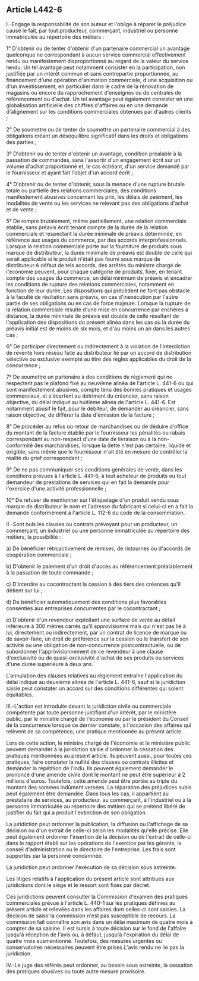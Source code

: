 Article L442-6
----
I.-Engage la responsabilité de son auteur et l'oblige à réparer le préjudice
causé le fait, par tout producteur, commerçant, industriel ou personne
immatriculée au répertoire des métiers :

1° D'obtenir ou de tenter d'obtenir d'un partenaire commercial un avantage
quelconque ne correspondant à aucun service commercial effectivement rendu ou
manifestement disproportionné au regard de la valeur du service rendu. Un tel
avantage peut notamment consister en la participation, non justifiée par un
intérêt commun et sans contrepartie proportionnée, au financement d'une
opération d'animation commerciale, d'une acquisition ou d'un investissement, en
particulier dans le cadre de la rénovation de magasins ou encore du
rapprochement d'enseignes ou de centrales de référencement ou d'achat. Un tel
avantage peut également consister en une globalisation artificielle des chiffres
d'affaires ou en une demande d'alignement sur les conditions commerciales
obtenues par d'autres clients ;

2° De soumettre ou de tenter de soumettre un partenaire commercial à des
obligations créant un déséquilibre significatif dans les droits et obligations
des parties ;

3° D'obtenir ou de tenter d'obtenir un avantage, condition préalable à la
passation de commandes, sans l'assortir d'un engagement écrit sur un volume
d'achat proportionné et, le cas échéant, d'un service demandé par le fournisseur
et ayant fait l'objet d'un accord écrit ;

4° D'obtenir ou de tenter d'obtenir, sous la menace d'une rupture brutale totale
ou partielle des relations commerciales, des conditions manifestement abusives
concernant les prix, les délais de paiement, les modalités de vente ou les
services ne relevant pas des obligations d'achat et de vente ;

5° De rompre brutalement, même partiellement, une relation commerciale établie,
sans préavis écrit tenant compte de la durée de la relation commerciale et
respectant la durée minimale de préavis déterminée, en référence aux usages du
commerce, par des accords interprofessionnels. Lorsque la relation commerciale
porte sur la fourniture de produits sous marque de distributeur, la durée
minimale de préavis est double de celle qui serait applicable si le produit
n'était pas fourni sous marque de distributeur.A défaut de tels accords, des
arrêtés du ministre chargé de l'économie peuvent, pour chaque catégorie de
produits, fixer, en tenant compte des usages du commerce, un délai minimum de
préavis et encadrer les conditions de rupture des relations commerciales,
notamment en fonction de leur durée. Les dispositions qui précèdent ne font pas
obstacle à la faculté de résiliation sans préavis, en cas d'inexécution par
l'autre partie de ses obligations ou en cas de force majeure. Lorsque la rupture
de la relation commerciale résulte d'une mise en concurrence par enchères à
distance, la durée minimale de préavis est double de celle résultant de
l'application des dispositions du présent alinéa dans les cas où la durée du
préavis initial est de moins de six mois, et d'au moins un an dans les autres
cas ;

6° De participer directement ou indirectement à la violation de l'interdiction
de revente hors réseau faite au distributeur lié par un accord de distribution
sélective ou exclusive exempté au titre des règles applicables du droit de la
concurrence ;

7° De soumettre un partenaire à des conditions de règlement qui ne respectent
pas le plafond fixé au neuvième alinéa de l'article L. 441-6 ou qui sont
manifestement abusives, compte tenu des bonnes pratiques et usages commerciaux,
et s'écartent au détriment du créancier, sans raison objective, du délai indiqué
au huitième alinéa de l'article L. 441-6. Est notamment abusif le fait, pour le
débiteur, de demander au créancier, sans raison objective, de différer la date
d'émission de la facture ;

8° De procéder au refus ou retour de marchandises ou de déduire d'office du
montant de la facture établie par le fournisseur les pénalités ou rabais
correspondant au non-respect d'une date de livraison ou à la non-conformité des
marchandises, lorsque la dette n'est pas certaine, liquide et exigible, sans
même que le fournisseur n'ait été en mesure de contrôler la réalité du grief
correspondant ;

9° De ne pas communiquer ses conditions générales de vente, dans les conditions
prévues à l'article L. 441-6, à tout acheteur de produits ou tout demandeur de
prestations de services qui en fait la demande pour l'exercice d'une activité
professionnelle ;

10° De refuser de mentionner sur l'étiquetage d'un produit vendu sous marque de
distributeur le nom et l'adresse du fabricant si celui-ci en a fait la demande
conformément à l'article L. 112-6 du code de la consommation.

II.-Sont nuls les clauses ou contrats prévoyant pour un producteur, un
commerçant, un industriel ou une personne immatriculée au répertoire des
métiers, la possibilité :

a) De bénéficier rétroactivement de remises, de ristournes ou d'accords de
coopération commerciale ;

b) D'obtenir le paiement d'un droit d'accès au référencement préalablement à la
passation de toute commande ;

c) D'interdire au cocontractant la cession à des tiers des créances qu'il
détient sur lui ;

d) De bénéficier automatiquement des conditions plus favorables consenties aux
entreprises concurrentes par le cocontractant ;

e) D'obtenir d'un revendeur exploitant une surface de vente au détail inférieure
à 300 mètres carrés qu'il approvisionne mais qui n'est pas lié à lui,
directement ou indirectement, par un contrat de licence de marque ou de
savoir-faire, un droit de préférence sur la cession ou le transfert de son
activité ou une obligation de non-concurrence postcontractuelle, ou de
subordonner l'approvisionnement de ce revendeur à une clause d'exclusivité ou de
quasi-exclusivité d'achat de ses produits ou services d'une durée supérieure à
deux ans.

L'annulation des clauses relatives au règlement entraîne l'application du délai
indiqué au deuxième alinéa de l'article L. 441-6, sauf si la juridiction saisie
peut constater un accord sur des conditions différentes qui soient équitables.

III.-L'action est introduite devant la juridiction civile ou commerciale
compétente par toute personne justifiant d'un intérêt, par le ministère public,
par le ministre chargé de l'économie ou par le président du Conseil de la
concurrence lorsque ce dernier constate, à l'occasion des affaires qui relèvent
de sa compétence, une pratique mentionnée au présent article.

Lors de cette action, le ministre chargé de l'économie et le ministère public
peuvent demander à la juridiction saisie d'ordonner la cessation des pratiques
mentionnées au présent article. Ils peuvent aussi, pour toutes ces pratiques,
faire constater la nullité des clauses ou contrats illicites et demander la
répétition de l'indu. Ils peuvent également demander le prononcé d'une amende
civile dont le montant ne peut être supérieur à 2 millions d'euros. Toutefois,
cette amende peut être portée au triple du montant des sommes indûment versées.
La réparation des préjudices subis peut également être demandée. Dans tous les
cas, il appartient au prestataire de services, au producteur, au commerçant, à
l'industriel ou à la personne immatriculée au répertoire des métiers qui se
prétend libéré de justifier du fait qui a produit l'extinction de son
obligation.

La juridiction peut ordonner la publication, la diffusion ou l'affichage de sa
décision ou d'un extrait de celle-ci selon les modalités qu'elle précise. Elle
peut également ordonner l'insertion de la décision ou de l'extrait de celle-ci
dans le rapport établi sur les opérations de l'exercice par les gérants, le
conseil d'administration ou le directoire de l'entreprise. Les frais sont
supportés par la personne condamnée.

La juridiction peut ordonner l'exécution de sa décision sous astreinte.

Les litiges relatifs à l'application du présent article sont attribués aux
juridictions dont le siège et le ressort sont fixés par décret.

Ces juridictions peuvent consulter la Commission d'examen des pratiques
commerciales prévue à l'article L. 440-1 sur les pratiques définies au présent
article et relevées dans les affaires dont celles-ci sont saisies. La décision
de saisir la commission n'est pas susceptible de recours. La commission fait
connaître son avis dans un délai maximum de quatre mois à compter de sa saisine.
Il est sursis à toute décision sur le fond de l'affaire jusqu'à réception de
l'avis ou, à défaut, jusqu'à l'expiration du délai de quatre mois susmentionné.
Toutefois, des mesures urgentes ou conservatoires nécessaires peuvent être
prises.L'avis rendu ne lie pas la juridiction.

IV.-Le juge des référés peut ordonner, au besoin sous astreinte, la cessation
des pratiques abusives ou toute autre mesure provisoire.
